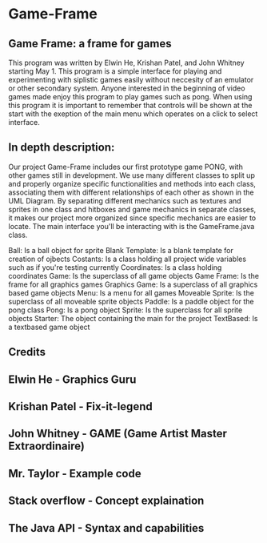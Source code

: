 # Game-Frame
Game Frame: a frame for games
-

This program was written by Elwin He, Krishan Patel, and John Whitney starting May 1.
This program is a simple interface for playing and experimenting with siplistic games easily without neccesity of an emulator or other secondary system. Anyone interested in the beginning of video games made enjoy this program to play games such as pong. When using this program it is important to remember that controls will be shown at the start with the exeption of the main menu which operates on a click to select interface. 







In depth description:
-
Our project Game-Frame includes our first prototype game PONG, with other games still in development. We use many different classes to split up and properly organize specific functionalities and methods into each class, associating them with different relationships of each other as shown in the UML Diagram. By separating different mechanics such as textures and sprites in one class and hitboxes and game mechanics in separate classes, it makes our project more organized since specific mechanics are easier to locate. The main interface you'll be interacting with is the GameFrame.java class.

Ball: Is a ball object for sprite
Blank Template: Is a blank template for creation of ojbects
Costants: Is a class holding all project wide variables such as if you're testing currently
Coordinates: Is a class holding coordinates
Game: Is the superclass of all game objects
Game Frame: Is the frame for all graphics games
Graphics Game: Is a superclass of all graphics based game objects
Menu: Is a menu for all games
Moveable Sprite: Is the superclass of all moveable sprite objects
Paddle: Is a paddle object for the pong class
Pong: Is a pong object
Sprite: Is the superclass for all sprite objects
Starter: The object containing the main for the project
TextBased: Is a textbased game object

Credits
-
Elwin He - Graphics Guru
-
Krishan Patel - Fix-it-legend
-
John Whitney - GAME (Game Artist Master Extraordinaire)
-
Mr. Taylor - Example code
-
Stack overflow - Concept explaination
-
The Java API - Syntax and capabilities
-
